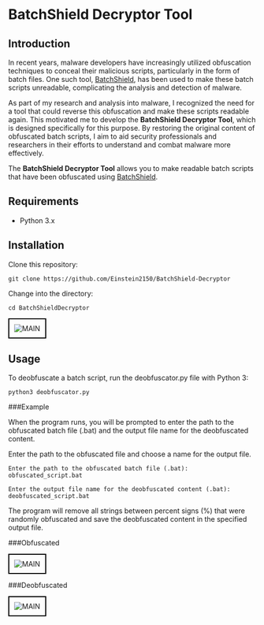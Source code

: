 # BatchShield Decryptor Tool

## Introduction

In recent years, malware developers have increasingly utilized obfuscation techniques to conceal their malicious scripts, particularly in the form of batch files. One such tool, [BatchShield](https://github.com/DevBubba/BatchShield), has been used to make these batch scripts unreadable, complicating the analysis and detection of malware.

As part of my research and analysis into malware, I recognized the need for a tool that could reverse this obfuscation and make these scripts readable again. This motivated me to develop the **BatchShield Decryptor Tool**, which is designed specifically for this purpose. By restoring the original content of obfuscated batch scripts, I aim to aid security professionals and researchers in their efforts to understand and combat malware more effectively.

The **BatchShield Decryptor Tool** allows you to make readable batch scripts that have been obfuscated using [BatchShield](https://github.com/DevBubba/BatchShield).

## Requirements

- Python 3.x

## Installation

Clone this repository:

```git clone https://github.com/Einstein2150/BatchShield-Decryptor```

Change into the directory:

```cd BatchShieldDecryptor```

<div style="border: 2px solid black; padding: 10px; display: inline-block;">
    <img src="./pictures/MAIN.png" alt="MAIN" style="max-width: 100%;"/>
</div>
   	
## Usage

To deobfuscate a batch script, run the deobfuscator.py file with Python 3:

```python3 deobfuscator.py```

###Example

When the program runs, you will be prompted to enter the path to the obfuscated batch file (.bat) and the output file name for the deobfuscated content.

Enter the path to the obfuscated file and choose a name for the output file.

```Enter the path to the obfuscated batch file (.bat): obfuscated_script.bat```

```Enter the output file name for the deobfuscated content (.bat): deobfuscated_script.bat```

The program will remove all strings between percent signs (%) that were randomly obfuscated and save the deobfuscated content in the specified output file.

###Obfuscated
<div style="border: 2px solid black; padding: 10px; display: inline-block;">
    <img src="./pictures/OBFUSCATED.png" alt="MAIN" style="max-width: 100%;"/>
</div>

###Deobfuscated
<div style="border: 2px solid black; padding: 10px; display: inline-block;">
    <img src="./pictures/DEOBFUSCATED.png" alt="MAIN" style="max-width: 100%;"/>
</div>
	
